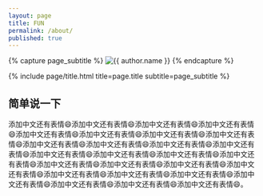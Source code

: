 ```yaml
---
layout: page
title: FUN
permalink: /about/
published: true
---
```


<div class="page" markdown="1">

{% capture page_subtitle %}
<img
    class="me"
    alt="{{ author.name }}"
    src="{{ site.author.photo | relative_url }}"
    srcset="{{ site.author.photo2x | relative_url }} 2x"
/>
{% endcapture %}

{% include page/title.html title=page.title subtitle=page_subtitle %}

## 简单说一下 

添加中文还有表情😄添加中文还有表情😄添加中文还有表情😄添加中文还有表情😄添加中文还有表情😄添加中文还有表情😄添加中文还有表情😄添加中文还有表情😄添加中文还有表情😄添加中文还有表情😄添加中文还有表情😄添加中文还有表情😄添加中文还有表情😄添加中文还有表情😄添加中文还有表情😄添加中文还有表情😄添加中文还有表情😄添加中文还有表情😄添加中文还有表情😄添加中文还有表情😄添加中文还有表情😄添加中文还有表情😄添加中文还有表情😄添加中文还有表情😄添加中文还有表情😄添加中文还有表情😄添加中文还有表情😄。

</div>
